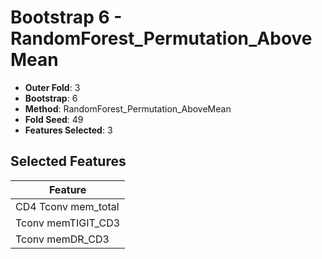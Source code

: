 # Bootstrap 6 - RandomForest_Permutation_AboveMean

- **Outer Fold**: 3
- **Bootstrap**: 6
- **Method**: RandomForest_Permutation_AboveMean
- **Fold Seed**: 49
- **Features Selected**: 3

## Selected Features

| Feature |
|---------|
| CD4 Tconv mem_total |
| Tconv memTIGIT_CD3 |
| Tconv memDR_CD3 |
